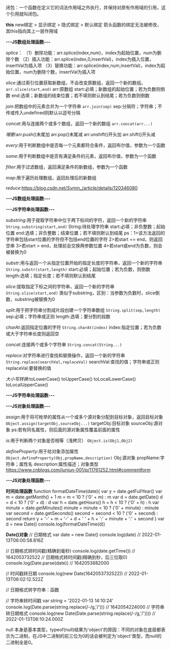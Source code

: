 闭包：一个函数在定义它的词法作用域之外执行，并保持对原有作用域的引用，这个引用就叫闭包。

**this**
new绑定 > 显示绑定 > 隐式绑定 > 默认绑定
箭头函数的绑定无法被修改，其this指向其上一层作用域

**---JS数组处理函数---**

*splice*：
    （1）删除功能：arr.splice(index,num)，index为起始位置，num为删除个数
    （2）插入功能：arr.splice(index,0,insertVal)，index为插入位置，insertVal为插入项
    （3）替换功能：arr.splice(index,num,insertVal)，index为起始位置，num为删除个数，insertVal为插入项

*slice*:通过索引位置获取新数组，不会改变原数组，返回一个新的数组。
    `arr.slice(start,end)`
    arr:原数组
    start:必填；新数组的起始位置；若为负数则倒数
    end:选填；新数组的结束位置；若不填则默认到结尾；若为负数则倒数

*join*:把数组中的元素合并为一个字符串
    `arr.join(sep)`
    sep:分隔符；字符串；不传或传入undefined则默认以逗号分隔

*concat*:用与连接两个或多个数组，返回一个新的数组
    `arr.concat(arr...)`

*增删*:arr.push()末尾加  arr.pop()末尾减  arr.unshift()开头加  arr.shift()开头减

*every*:用于判断数组中是否每一个元素都符合条件，返回布尔值，参数为一个函数

*some*:用于判断数组中是否有满足条件的元素，返回布尔值，参数为一个函数

*filter*:用于过滤数组，返回满足条件的新数组，参数为一个函数

*map*:用于遍历处理数组，返回处理后的新数组

*reduce*:https://blog.csdn.net/Symin_/article/details/120346080

**---JS数组处理函数---**

**---JS字符串处理函数---**

*substring*:用于提取字符串中位于两下标间的字符，返回一个新的字符串
    `String.substring(start,end)`
    String:待处理字符串
    start:必填；非负整数；起始位置
    end:选填；非负整数；结束位置；若不填则默认到结尾
        ps：1>该方法返回的字符串包括start位置的字符但不包括end位置的字符
            2>若start == end，则返回空串
            3>若start > end，处理前会交换两参数位置
            4>若start或end为负数，则会被替换为0

*substr*:用与返回一个从指定位置开始的指定长度的字符串，返回一个新的字符串
    `String.substr(start,length)`
    start:必填；起始位置；若为负数，则倒数
    length:选填；指定长度；若不填则默认到结尾

*slice*:提取指定下标之间的字符串，返回一个新的字符串
    `String.slice(start,end)`
    类似于substring，区别：当参数为负数时，slice倒数，substring被替换为0

*split*:用于把字符串分割成片段创建一个字符串数组
    `String.split(sep,length)`
    sep:必填；字符串或正则
    length:选填；要分割的段数

*charAt*:返回指定位置的字符
    `String.charAt(index)`
    index:指定位置；若为负数或大于字符串长度则返回空

*concat*:连接两个或多个字符串
    `String.concat(String...)`

*replace*:对字符串进行查找和替换操作，返回一个新的字符串
    `String.replace(searchVal,replaceVal)`
    searchVal:查找的值；字符串或正则
    replaceVal:要替换的值

*大小写转换*:toLowerCase()  toUpperCase()  toLocalLowerCase()  toLocalUpperCase()

**---JS字符串处理函数---**

**---JS对象处理函数---**

*assign*:用于将可枚举的属性从一个或多个源对象分配到目标对象，返回目标对象
    `Object.assign(targetObj,sourceObj...)`
    targetObj:目标对象
    sourceObj:源对象
        ps:若有同名属性，则后面的源对象属性覆盖前面的属性
    
*is*:用于判断两个对象是否相等（浅拷贝）
    `Object.is(Obj1,Obj2)`

*defineProperty*:用于给对象添加属性
    `Object.defineProperty(Obj,propName,description)`
    Obj:源对象
    propName:字符串；属性名
    description:属性描述；对象类型
    https://www.cnblogs.com/junjun-001/p/11761252.html#commentform
    
**---JS对象处理函数---**

**时间处理函数**
function formatDateTime(date){
    var y = date.getFullYear()
    var m = date.getMonth() + 1
    m = m < 10 ? ('0' + m) : m
    var d = date.getDate()
    d = d < 10 ? ('0' + d) : d
    var h = date.getHours()
    h = h < 10 ? ('0' + h) : h
    var minute = date.getMinutes()
    minute = minute < 10 ? ('0' + minute) : minute
    var second = date.getSeconds()
    second = second < 10 ? ('0' + second) : second
    return y + '-' + m + '-' + d + ' ' + h + ':' + minute + ':' + second
}
var d = new Date()
console.log(formatDateTime(d))

**Date()对象**
// 日期格式
var date = new Date()
console.log(date) // 2022-01-13T06:00:58.816Z

// 日期格式转时间戳(精确到毫秒)
console.log(date.getTime()) // 1642053732522
// 日期格式转时间戳(精确到秒，后三位取0)
console.log(Date.parse(date)) // 1642053882000

// 时间戳转日期
console.log(new Date(1642053732522)) // 2022-01-13T06:02:12.522Z

// 日期格式转字符串：函数

// 字符串转时间戳
var string = '2022-01-13 14:10:24'
console.log(Date.parse(string.replace(/-/g,'/'))) // 1642054224000
// 字符串转日期格式
console.log(new Date(Date.parse(string.replace(/-/g,'/')))) // 2022-01-13T06:10:24.000Z

null 本身是基本类型，typeof(null)结果为'object'的原因：不同的对象在底层都表示为二进制，在JS中二进制的前三位为0的话会被判定为'object'类型，而null的二进制全是0。